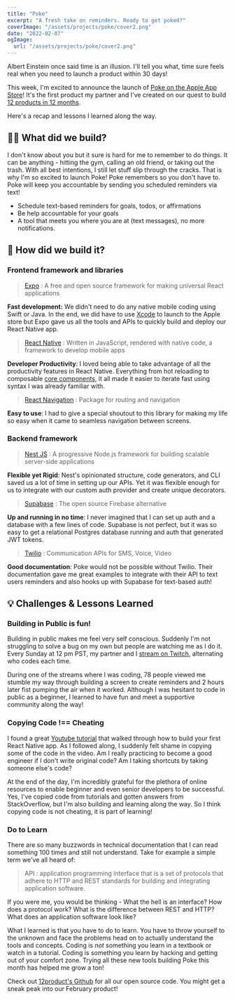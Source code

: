 ```yaml
---
title: "Poke"
excerpt: "A fresh take on reminders. Ready to get poked?"
coverImage: "/assets/projects/poke/cover2.png"
date: "2022-02-07"
ogImage:
  url: "/assets/projects/poke/cover2.png"
---
```


Albert Einstein once said time is an illusion. I'll tell you what, time sure feels real when you need to launch a product within 30 days!

This week, I'm excited to announce the launch of [Poke on the Apple App Store](https://apps.apple.com/ca/app/poke/id1607699386)! It's the first product my partner and I've created on our quest to build [12 products in 12 months](https://alicezhao.com/posts/12-products).

Here's a recap and lessons I learned along the way.

## 👷‍♀️ What did we build?

I don't know about you but it sure is hard for me to remember to do things. It can be anything - hitting the gym, calling an old friend, or taking out the trash. With all best intentions, I still let stuff slip through the cracks. That is why I'm so excited to launch Poke! Poke remembers so you don't have to. Poke will keep you accountable by sending you scheduled reminders via text!

- Schedule text-based reminders for goals, todos, or affirmations
- Be help accountable for your goals
- A tool that meets you where you are at (text messages), no more notifications.

## 🔨 How did we build it?

### Frontend framework and libraries

> [Expo](https://expo.dev/) : A free and open source framework for making universal React applications

**Fast development:** We didn't need to do any native mobile coding using Swift or Java. In the end, we did have to use [Xcode](https://developer.apple.com/xcode/) to launch to the Apple store but Expo gave us all the tools and APIs to quickly build and deploy our React Native app.

> [React Native](https://reactnative.dev/) : Written in JavaScript, rendered with native code, a framework to develop mobile apps

**Developer Productivity**: I loved being able to take advantage of all the productivity features in React Native. Everything from hot reloading to composable [core components](https://reactnative.dev/docs/components-and-apis), it all made it easier to iterate fast using syntax I was already familiar with.

> [React Navigation](https://reactnavigation.org/) : Package for routing and navigation

**Easy to use**: I had to give a special shoutout to this library for making my life so easy when it came to seamless navigation between screens.

### Backend framework

> [Nest JS](https://nestjs.com/) : A progressive Node.js framework for building scalable server-side applications

**Flexible yet Rigid**: Nest's opinionated structure, code generators, and CLI saved us a lot of time in setting up our APIs. Yet it was flexible enough for us to integrate with our custom auth provider and create unique decorators.

> [Supabase](https://supabase.com/) : The open source Firebase alternative

**Up and running in no time**: I never imagined that I can set up auth and a database with a few lines of code. Supabase is not perfect, but it was so easy to get a relational Postgres database running and auth that generated JWT tokens.

> [Twilio](https://www.twilio.com/) : Communication APIs for SMS, Voice, Video

**Good documentation**: Poke would not be possible without Twilio. Their documentation gave me great examples to integrate with their API to text users reminders and also hooks up with Supabase for text-based auth!

## 💡 Challenges & Lessons Learned

### Building in Public is fun!

Building in public makes me feel very self conscious. Suddenly I'm not struggling to solve a bug on my own but people are watching me as I do it. Every Sunday at 12 pm PST, my partner and I [stream on Twitch](https://www.twitch.tv/12products), alternating who codes each time.

During one of the streams where I was coding, 78 people viewed me stumble my way through building a screen to create reminders and 2 hours later fist pumping the air when it worked. Although I was hesitant to code in public as a beginner, I learned to have fun and meet a supportive community along the way!

### Copying Code !== Cheating

I found a great [Youtube tutorial](https://www.youtube.com/channel/UCMCcqbJpyL3LAv3PJeYz2bg) that walked through how to build your first React Native app. As I followed along, I suddenly felt shame in copying some of the code in the video. Am I really practicing to become a good engineer if I don't write original code? Am I taking shortcuts by taking someone else's code?

At the end of the day, I'm incredibly grateful for the plethora of online resources to enable beginner and even senior developers to be successful. Yes, I've copied code from tutorials and gotten answers from StackOverflow, but I'm also building and learning along the way. So I think copying code is not cheating, it is part of learning!

### Do to Learn

There are so many buzzwords in technical documentation that I can read something 100 times and still not understand. Take for example a simple term we've all heard of:

> API : application programming interface that is a set of protocols that adhere to HTTP and REST standards for building and integrating application software.

If you were me, you would be thinking - What the hell is an interface? How does a protocol work? What is the difference between REST and HTTP? What does an application software look like?

What I learned is that you have to do to learn. You have to throw yourself to the unknown and face the problems head on to actually understand the tools and concepts. Coding is _not_ something you learn in a textbook or watch in a tutorial. Coding is something you learn by hacking and getting out of your comfort zone. Trying all these new tools building Poke this month has helped me grow a ton!

Check out [12product's Github](https://github.com/12products) for all our open source code. You might get a sneak peak into our February product!
